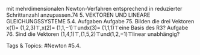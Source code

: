mit mehrdimensionalen Newton-Verfahren entsprechend in reduzierter Schrittanzahl anzupassen.74 5. VEKTOREN UND LINEARE GLEICHUNGSSYSTEME
5.4. Aufgaben
Aufgabe 75. Bilden die drei Vektoren x(1)= (1,2,3)⊤,x(2)= (1,1,−1)⊤undx(3)= (1,1,1)⊤eine
Basis des R3?
Aufgabe 76. Sind die Vektoren (1,4,1)⊤,(1,5,2)⊤und(1,2,−1)⊤linear unabhängig?

   Tags & Topics:
   #Newton
   #5.4.